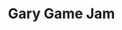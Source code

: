 ---
title: "Gary Game Jam"
description: "Gary Game Jam adalah sebuah kegiatan komunitas dari GARY dalam bentuk acara game jam untuk anggota komunitas sebagai ajang dalam mengasah, diskusi serta pengaplikasian ilmu game development yang sudah didapat selama berada di GARY."
eventDate: 2022-06-29
image: "/../../event-2.png"
isHighlighted: true
---